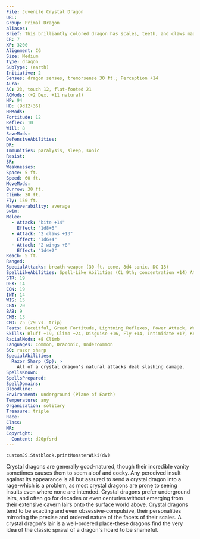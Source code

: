 ```yaml
---
File: Juvenile Crystal Dragon
URL: 
Group: Primal Dragon
aliases: 
Brief: This brilliantly colored dragon has scales, teeth, and claws made of multicolored crystal, and its wings are sheets of flexible glass.
CR: 7
XP: 3200
Alignment: CG
Size: Medium
Type: dragon
SubType: (earth)
Initiative: 2
Senses: dragon senses, tremorsense 30 ft.; Perception +14
Aura: 
AC: 23, touch 12, flat-footed 21
ACMods: (+2 Dex, +11 natural)
HP: 94
HD: (9d12+36)
HPMods: 
Fortitude: 12
Reflex: 10
Will: 8
SaveMods: 
DefensiveAbilities: 
DR: 
Immunities: paralysis, sleep, sonic
Resist: 
SR: 
Weaknesses: 
Space: 5 ft.
Speed: 60 ft.
MoveMods: 
Burrow: 30 ft.
Climb: 30 ft.
Fly: 150 ft.
Maneuverability: average
Swim: 
Melee: 
  - Attack: "bite +14"
    Effect: "1d8+6"
  - Attack: "2 claws +13"
    Effect: "1d6+4"
  - Attack: "2 wings +8"
    Effect: "1d4+2"
Reach: 5 ft.
Ranged: 
SpecialAttacks: breath weapon (30-ft. cone, 8d4 sonic, DC 18)
SpellLikeAbilities: Spell-Like Abilities (CL 9th; concentration +14) At will-color spray (DC 16), glitterdust (DC 17)
STR: 19
DEX: 14
CON: 19
INT: 14
WIS: 15
CHA: 20
BAB: 9
CMB: 13
CMD: 25 (29 vs. trip)
Feats: Deceitful, Great Fortitude, Lightning Reflexes, Power Attack, Weapon Focus (bite)
Skills: Bluff +19, Climb +24, Disguise +16, Fly +14, Intimidate +17, Knowledge (dungeoneering) +14, Perception +14, Stealth +14
RacialMods: +8 Climb
Languages: Common, Draconic, Undercommon
SQ: razor sharp
SpecialAbilities:
  Razor Sharp (Sp): >
    All of a crystal dragon's natural attacks deal slashing damage.
SpellsKnown: 
SpellsPrepared: 
SpellDomains: 
Bloodline: 
Environment: underground (Plane of Earth)
Temperature: any
Organization: solitary
Treasure: triple
Race: 
Class: 
MR: 
Copyright:
  Content: d20pfsrd
---
```

```dataviewjs
customJS.Statblock.printMonsterWiki(dv)
```
Crystal dragons are generally good-natured, though their incredible vanity sometimes causes them to seem aloof and cocky. Any perceived insult against its appearance is all but assured to send a crystal dragon into a rage-which is a problem, as most crystal dragons are prone to seeing insults even where none are intended. Crystal dragons prefer underground lairs, and often go for decades or even centuries without emerging from their extensive cavern lairs onto the surface world above.  Crystal dragons tend to be exacting and even obsessive-compulsive, their personalities mirroring the precise and ordered nature of the facets of their scales. A crystal dragon's lair is a well-ordered place-these dragons find the very idea of the classic sprawl of a dragon's hoard to be shameful.
